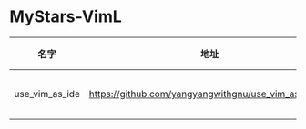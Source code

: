 # MyStars-VimL
|     名字     |                        地址                         |星数|     描述     |语言|大小 |
|--------------|-----------------------------------------------------|---:|--------------|----|-----|
|use_vim_as_ide|https://github.com/yangyangwithgnu/use_vim_as_ide.git|9150|use vim as IDE|VimL|14 KB|
